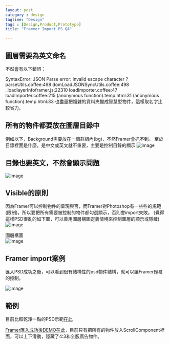 ```yaml
---
layout: post
category : design 
tagline: "Design"
tags : [Design,Product,Prototype]
title: "Frammer Import PS QA"

---
```


## 圖層需要為英文命名

不然會有以下錯誤：  

SyntaxError: JSON Parse error: Invalid escape character ?
parseUtils.coffee:498
domLoadJSONSyncUtils.coffee:498
_loadlayerInfoframer.js:22310
loadImporter.coffee:47
loadImporter.coffee:215
(anonymous function).temp.html:31
(anonymous function).temp.html:33
也盡量把複雜的資料夾變成智慧型物件，這樣取名字比較省力。

## 所有的物件都要放在圖層目錄中  
例如以下，Background需要放在一個群組內(bg)，不然Framer會抓不到。 
至於目錄裡面是什麼，是中文或英文就不重要，主要是控制目錄的顯示 
![image](https://farm2.staticflickr.com/1694/23594074954_218605d072_o.png)

## 目錄也要英文，不然會顯示問題  
![image](https://farm2.staticflickr.com/1473/24117898082_c57b3d614b_o.png)

## Visible的原則

因為Framer可以控制物件的呈現與否，而Framer對Photoshop有一些些的規範(限制)，所以要把所有需要被控制的物件都勾選顯示，否則會import失敗。
(覺得這樣PSD很亂的如下圖，可以善用圖層構圖定義情境來控制圖層的顯示或隱藏)
![image](https://farm2.staticflickr.com/1626/24144768251_23cfbda31d_o.png)

圖層構圖  
![image](https://farm2.staticflickr.com/1712/24227335505_2fbb6afb65_o.png)

## Framer import案例
匯入PSD成功之後，可以看到很有結構性的psd物件結構，就可以讓Framer輕易的控制。

![image](https://farm2.staticflickr.com/1605/23600564273_7fae0fd3f3_o.png)

## 範例
目前比較乾淨一點的PSD示範[在此](https://drive.google.com/file/d/0B62x5TTVLcQ0UDk0Y2stdDlWUFU/view?usp=sharing)

[Framer匯入成功後DEMO在此](http://share.framerjs.com/482ooft8cgn6/)，目前只有把所有的物件放入ScrollComponent裡面，可以上下滑動，隱藏了4:3和全版廣告物件。
